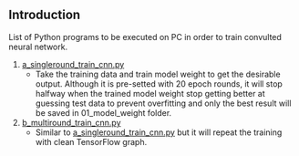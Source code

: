 ## Introduction

List of Python programs to be executed on PC in order to train convulted neural network.

1. [a_singleround_train_cnn.py](https://github.com/hafiz-kamilin/autonomous_pixhawk_rover/blob/master/05_keras_cnn_train/00_pc_side/a_singleround_train_cnn.py)
    - Take the training data and train model weight to get the desirable output. Although it is pre-setted with 20 epoch rounds, it will stop halfway when the trained model weight stop getting better at guessing test data to prevent overfitting and only the best result will be saved in 01_model_weight folder.
2. [b_multiround_train_cnn.py](https://github.com/hafiz-kamilin/autonomous_pixhawk_rover/blob/master/05_keras_cnn_train/00_pc_side/b_multiround_train_cnn.py)
    - Similar to [a_singleround_train_cnn.py](https://github.com/hafiz-kamilin/autonomous_pixhawk_rover/blob/master/05_keras_cnn_train/00_pc_side/a_singleround_train_cnn.py) but it will repeat the training with clean TensorFlow graph.